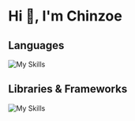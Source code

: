 # Hi 👋, I'm Chinzoe

## Languages
![My Skills](https://skillicons.dev/icons?i=js,ts,html,css,php,mysql,postgresql,graphql)

## Libraries & Frameworks
![My Skills](https://skillicons.dev/icons?i=reactjs,nextjs,tailwindcss,jquery,wordpress,astro,supabase)
